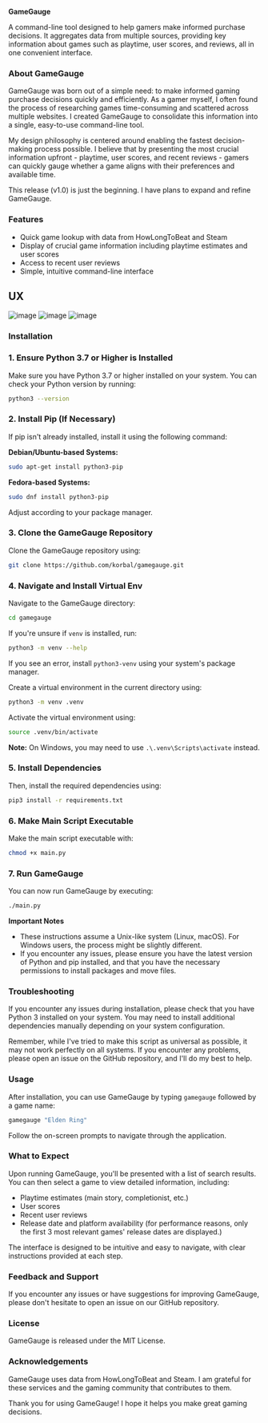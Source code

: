**GameGauge**

A command-line tool designed to help gamers make informed purchase decisions.
It aggregates data from multiple sources, providing key information about games such as playtime, user scores, and reviews, all in one convenient interface.

### About GameGauge

GameGauge was born out of a simple need: to make informed gaming purchase decisions quickly and efficiently. As a gamer myself, I often found the process of researching games time-consuming and scattered across multiple websites. I created GameGauge to consolidate this information into a single, easy-to-use command-line tool.

My design philosophy is centered around enabling the fastest decision-making process possible. I believe that by presenting the most crucial information upfront - playtime, user scores, and recent reviews - gamers can quickly gauge whether a game aligns with their preferences and available time.

This release (v1.0) is just the beginning. I have plans to expand and refine GameGauge.

### Features

* Quick game lookup with data from HowLongToBeat and Steam
* Display of crucial game information including playtime estimates and user scores
* Access to recent user reviews
* Simple, intuitive command-line interface

## UX
![image](https://github.com/user-attachments/assets/e4ee7548-5575-4c99-9f72-db5ea877304e)
![image](https://github.com/user-attachments/assets/c5cb713d-2ebd-47d8-b596-cf4bf1966712)
![image](https://github.com/user-attachments/assets/88ac6abd-78d5-4b3d-a7c9-e4578086b87e)


### Installation

### 1. Ensure Python 3.7 or Higher is Installed

Make sure you have Python 3.7 or higher installed on your system. You can check your Python version by running:
```bash
python3 --version
```

### 2. Install Pip (If Necessary)

If pip isn't already installed, install it using the following command:

**Debian/Ubuntu-based Systems:**
```bash
sudo apt-get install python3-pip
```
**Fedora-based Systems:**
```bash
sudo dnf install python3-pip
```

Adjust according to your package manager.

### 3. Clone the GameGauge Repository

Clone the GameGauge repository using:
```bash
git clone https://github.com/korbal/gamegauge.git
```

### 4. Navigate and Install Virtual Env

Navigate to the GameGauge directory:
```bash
cd gamegauge
```

If you're unsure if `venv` is installed, run:
```bash
python3 -m venv --help
```
If you see an error, install `python3-venv` using your system's package manager.

Create a virtual environment in the current directory using:
```bash
python3 -m venv .venv
```

Activate the virtual environment using:
```bash
source .venv/bin/activate
```
**Note:** On Windows, you may need to use `.\.venv\Scripts\activate` instead.

### 5. Install Dependencies

Then, install the required dependencies using:
```bash
pip3 install -r requirements.txt
```

### 6. Make Main Script Executable

Make the main script executable with:
```bash
chmod +x main.py
```

### 7. Run GameGauge 

You can now run GameGauge by executing:
```bash
./main.py
```

**Important Notes**

* These instructions assume a Unix-like system (Linux, macOS). For Windows users, the process might be slightly different.
* If you encounter any issues, please ensure you have the latest version of Python and pip installed, and that you have the necessary permissions to install packages and move files.


### Troubleshooting

If you encounter any issues during installation, please check that you have Python 3 installed on your system. You may need to install additional dependencies manually depending on your system configuration.

Remember, while I've tried to make this script as universal as possible, it may not work perfectly on all systems. If you encounter any problems, please open an issue on the GitHub repository, and I'll do my best to help.

### Usage

After installation, you can use GameGauge by typing `gamegauge` followed by a game name:

```bash
gamegauge "Elden Ring"
```

Follow the on-screen prompts to navigate through the application.

### What to Expect

Upon running GameGauge, you'll be presented with a list of search results. You can then select a game to view detailed information, including:

* Playtime estimates (main story, completionist, etc.)
* User scores
* Recent user reviews
* Release date and platform availability (for performance reasons, only the first 3 most relevant games' release dates are displayed.)

The interface is designed to be intuitive and easy to navigate, with clear instructions provided at each step.

### Feedback and Support

If you encounter any issues or have suggestions for improving GameGauge, please don't hesitate to open an issue on our GitHub repository.

### License

GameGauge is released under the MIT License.

### Acknowledgements

GameGauge uses data from HowLongToBeat and Steam. I am grateful for these services and the gaming community that contributes to them.

Thank you for using GameGauge! I hope it helps you make great gaming decisions.
